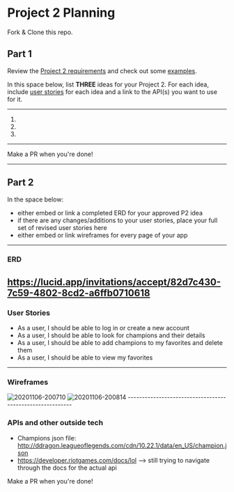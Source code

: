 # Project 2 Planning

Fork & Clone this repo.

## Part 1

Review the [Project 2 requirements](https://tmdarneille.gitbook.io/seirfx/11-projects/project-2#project-feedback-evaluation) and check out some [examples](https://tmdarneille.gitbook.io/seirfx/11-projects/past-projects/project2).

In this space below, list **THREE** ideas for your Project 2. For each idea, include [user stories](https://revelry.co/user-stories-that-dont-suck/) for each idea and a link to the API(s) you want to use for it.

--------------------------------------------------------
1. 
2. 
3.
---------------------------------------------------------

Make a PR when you're done!

---

## Part 2

In the space below:
* either embed or link a completed ERD for your approved P2 idea
* if there are any changes/additions to your user stories, place your full set of revised user stories here
* either embed or link wireframes for every page of your app

----------------------------------------------------------
### ERD
https://lucid.app/invitations/accept/82d7c430-7c59-4802-8cd2-a6ffb0710618
----------------------------------------------------------
### User Stories
* As a user, I should be able to log in or create a new account 
* As a user, I should be able to look for champions and their details
* As a user, I should be able to add champions to my favorites and delete them
* As a user, I should be able to view my favorites
----------------------------------------------------------
### Wireframes
<img src="https://i.ibb.co/zxDvtdk/20201106-200710.jpg" alt="20201106-200710" border="0">
<img src="https://i.ibb.co/5YsPgt1/20201106-200814.jpg" alt="20201106-200814" border="0">
----------------------------------------------------------

### APIs and other outside tech
* Champions json file: http://ddragon.leagueoflegends.com/cdn/10.22.1/data/en_US/champion.json
* https://developer.riotgames.com/docs/lol --> still trying to navigate through the docs for the actual api

Make a PR when you're done!
